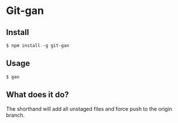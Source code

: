 # Git-gan

## Install

```
$ npm install -g git-gan
```

## Usage

```
$ gan
```

## What does it do?

The shorthand will add all unstaged files and force push to the origin branch.
